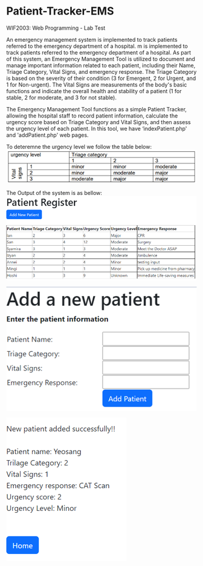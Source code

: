 # Patient-Tracker-EMS

WIF2003: Web Programming - Lab Test

An emergency management system is implemented to track patients referred to the emergency department of a hospital. m is implemented to track patients referred to the emergency department of a hospital. As part of this system, an Emergency Management Tool is utilized to document and manage important information related to each patient, including their Name, Triage Category, Vital Signs, and emergency response. The Triage Category is based on the severity of their condition (3 for Emergent, 2 for Urgent, and 1 for Non-urgent). The Vital Signs are measurements of the body's basic functions and indicate the overall health and stability of a patient (1 for stable, 2 for moderate, and 3 for not stable).

The Emergency Management Tool functions as a simple Patient Tracker, allowing the hospital
staff to record patient information, calculate the urgency score based on Triage Category and
Vital Signs, and then assess the urgency level of each patient. In this tool, we have ‘indexPatient.php' and 'addPatient.php' web pages. 

To deteremne the urgency level we follow the table below:
![Alt text](image-1.png)

The Output of the system is as bellow:
![Alt text](image.png)

![Alt text](image-2.png)

![Alt text](image-3.png)

